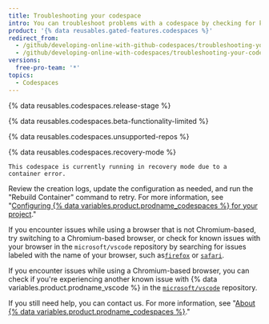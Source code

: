 ```yaml
---
title: Troubleshooting your codespace
intro: You can troubleshoot problems with a codespace by checking for known issues in the `microsoft/vscode` repository.
product: '{% data reusables.gated-features.codespaces %}'
redirect_from:
  - /github/developing-online-with-github-codespaces/troubleshooting-your-codespace
  - /github/developing-online-with-codespaces/troubleshooting-your-codespace
versions:
  free-pro-team: '*'
topics:
  - Codespaces
---
```


{% data reusables.codespaces.release-stage %}

{% data reusables.codespaces.beta-functionality-limited %}

{% data reusables.codespaces.unsupported-repos %}

{% data reusables.codespaces.recovery-mode %}

```
This codespace is currently running in recovery mode due to a container error.
```

Review the creation logs, update the configuration as needed, and run the "Rebuild Container" command to retry. For more information, see "[Configuring {% data variables.product.prodname_codespaces %} for your project](/github/developing-online-with-codespaces/configuring-codespaces-for-your-project#apply-changes-to-your-configuration)."

If you encounter issues while using a browser that is not Chromium-based, try switching to a Chromium-based browser, or check for known issues with your browser in the `microsoft/vscode` repository by searching for issues labeled with the name of your browser, such as[`firefox`](https://github.com/microsoft/vscode/issues?q=is%3Aissue+is%3Aopen+label%3Afirefox) or [`safari`](https://github.com/Microsoft/vscode/issues?q=is%3Aopen+is%3Aissue+label%3Asafari).

If you encounter issues while using a Chromium-based browser, you can check if you're experiencing another known issue with {% data variables.product.prodname_vscode %} in the [`microsoft/vscode`](https://github.com/microsoft/vscode/issues) repository.

If you still need help, you can contact us. For more information, see "[About {% data variables.product.prodname_codespaces %}](/github/developing-online-with-codespaces/about-codespaces#contacting-us-about-codespaces)."
